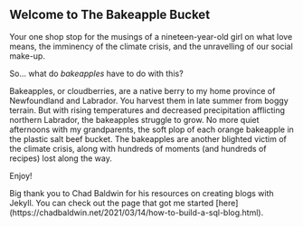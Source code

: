 ## Welcome to The Bakeapple Bucket

<body>
Your one shop stop for the musings of a nineteen-year-old girl on what love means, the imminency of the climate crisis, and the unravelling of our social make-up.

So... what do _bakeapples_ have to do with this?

Bakeapples, or cloudberries, are a native berry to my home province of Newfoundland and Labrador. You harvest them in late summer from boggy terrain. But with rising temperatures and decreased precipitation afflicting northern Labrador, the bakeapples struggle to grow. No more quiet afternoons with my grandparents, the soft plop of each orange bakeapple in the plastic salt beef bucket. The bakeapples are another blighted victim of the climate crisis, along with hundreds of moments (and hundreds of recipes) lost along the way.

Enjoy!
</body>
<footer>
Big thank you to Chad Baldwin for his resources on creating blogs with Jekyll. You can check out the page that got me started [here](https://chadbaldwin.net/2021/03/14/how-to-build-a-sql-blog.html).
</footer>
